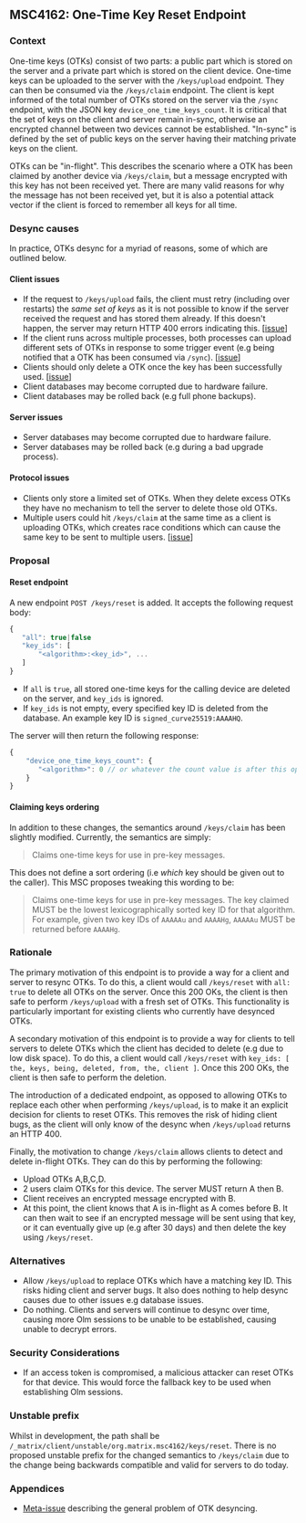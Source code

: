 ## MSC4162: One-Time Key Reset Endpoint


### Context
One-time keys (OTKs) consist of two parts: a public part which is stored on the server and a private part which is stored on the client device. One-time keys can be uploaded to the server with the `/keys/upload` endpoint. They can then be consumed via the `/keys/claim` endpoint. The client is kept informed of the total number of OTKs stored on the server via the `/sync` endpoint, with the JSON key `device_one_time_keys_count`. It is critical that the set of keys on the client and server remain in-sync, otherwise an encrypted channel between two devices cannot be established. "In-sync" is defined by the set of public keys on the server having their matching private keys on the client.

OTKs can be "in-flight". This describes the scenario where a OTK has been claimed by another device via `/keys/claim`, but a message encrypted with this key has not been received yet. There are many valid reasons for why the message has not been received yet, but it is also a potential attack vector if the client is forced to remember all keys for all time.

### Desync causes
In practice, OTKs desync for a myriad of reasons, some of which are outlined below.

#### Client issues

 - If the request to `/keys/upload` fails, the client must retry (including over restarts) the _same set of keys_ as it is not possible to know if the server received the request and has stored them already. If this doesn't happen, the server may return HTTP 400 errors indicating this. [[issue](https://github.com/matrix-org/matrix-rust-sdk/issues/1415)]
 - If the client runs across multiple processes, both processes can upload different sets of OTKs in response to some trigger event (e.g being notified that a OTK has been consumed via `/sync`). [[issue](https://github.com/matrix-org/matrix-rust-sdk/issues/3110)]
 - Clients should only delete a OTK once the key has been successfully used. [[issue](https://github.com/matrix-org/matrix-rust-sdk/issues/1761)]
 - Client databases may become corrupted due to hardware failure.
 - Client databases may be rolled back (e.g full phone backups).

#### Server issues
 - Server databases may become corrupted due to hardware failure.
 - Server databases may be rolled back (e.g during a bad upgrade process).

#### Protocol issues
 - Clients only store a limited set of OTKs. When they delete excess OTKs they have no mechanism to tell the server to delete those old OTKs.
 - Multiple users could hit `/keys/claim` at the same time as a client is uploading OTKs, which creates race conditions which can cause the same key to be sent to multiple users. [[issue](https://github.com/matrix-org/matrix-spec/issues/1124)]

### Proposal

#### Reset endpoint
 A new endpoint `POST /keys/reset` is added. It accepts the following request body:

 ```js
 {
    "all": true|false
    "key_ids": [
        "<algorithm>:<key_id>", ...
    ]
 }
 ```
- If `all` is `true`, all stored one-time keys for the calling device are deleted on the server, and `key_ids` is ignored.
- If `key_ids` is not empty, every specified key ID is deleted from the database. An example key ID is `signed_curve25519:AAAAHQ`.

The server will then return the following response:
```js
{
    "device_one_time_keys_count": {
       "<algorithm>": 0 // or whatever the count value is after this operation is applied
    }
}
```

#### Claiming keys ordering
In addition to these changes, the semantics around `/keys/claim` has been slightly modified. Currently, the semantics are simply:

> Claims one-time keys for use in pre-key messages.

This does not define a sort ordering (i.e _which_ key should be given out to the caller). This MSC proposes tweaking this wording to be:

> Claims one-time keys for use in pre-key messages. The key claimed MUST be the lowest lexicographically sorted key ID for that algorithm. For example, given two key IDs of `AAAAAu` and `AAAAHg`, `AAAAAu` MUST be returned before `AAAAHg`.

### Rationale

The primary motivation of this endpoint is to provide a way for a client and server to resync OTKs. To do this, a client would call `/keys/reset` with `all: true` to delete all OTKs on the server. Once this 200 OKs, the client is then safe to perform `/keys/upload` with a fresh set of OTKs. This functionality is particularly important for existing clients who currently have desynced OTKs.

A secondary motivation of this endpoint is to provide a way for clients to tell servers to delete OTKs which the client has decided to delete (e.g due to low disk space). To do this, a client would call `/keys/reset` with `key_ids: [ the, keys, being, deleted, from, the, client ]`. Once this 200 OKs, the client is then safe to perform the deletion.

The introduction of a dedicated endpoint, as opposed to allowing OTKs to replace each other when performing `/keys/upload`, is to make it an explicit decision for clients to reset OTKs. This removes the risk of hiding client bugs, as the client will only know of the desync when `/keys/upload` returns an HTTP 400.

Finally, the motivation to change `/keys/claim` allows clients to detect and delete in-flight OTKs. They can do this by performing the following:
- Upload OTKs A,B,C,D.
- 2 users claim OTKs for this device. The server MUST return A then B.
- Client receives an encrypted message encrypted with B.
- At this point, the client knows that A is in-flight as A comes before B. It can then wait to see if an encrypted message will be sent using that key, or it can eventually give up (e.g after 30 days) and then delete the key using `/keys/reset`.

### Alternatives
- Allow `/keys/upload` to replace OTKs which have a matching key ID. This risks hiding client and server bugs. It also does nothing to help desync causes due to other issues e.g database issues.
- Do nothing. Clients and servers will continue to desync over time, causing more Olm sessions to be unable to be established, causing unable to decrypt errors.

### Security Considerations

- If an access token is compromised, a malicious attacker can reset OTKs for that device. This would force the fallback key to be used when establishing Olm sessions.

### Unstable prefix

Whilst in development, the path shall be `/_matrix/client/unstable/org.matrix.msc4162/keys/reset`. There is no proposed unstable prefix for the changed semantics to `/keys/claim` due to the change being backwards compatible and valid for servers to do today.

### Appendices

- [Meta-issue](https://github.com/element-hq/element-meta/issues/2406) describing the general problem of OTK desyncing.
